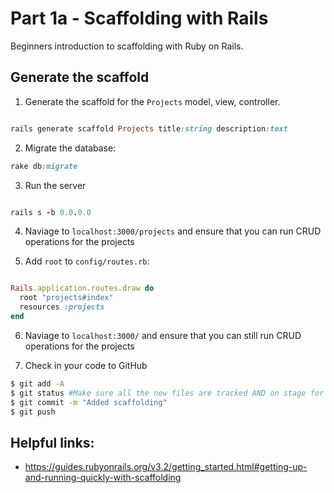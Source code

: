 # Part 1a - Scaffolding with Rails 

Beginners introduction to scaffolding with Ruby on Rails. 


## Generate the scaffold

1. Generate the scaffold for the `Projects` model, view, controller. 

```ruby

rails generate scaffold Projects title:string description:text

```


2. Migrate the database: 
```ruby
rake db:migrate
```


3. Run the server
```ruby

rails s -b 0.0.0.0

```

4. Naviage to `localhost:3000/projects` and ensure that you can run CRUD operations for the projects

5. Add `root` to `config/routes.rb`:

```ruby

Rails.application.routes.draw do
  root "projects#index"
  resources :projects
end

```


6. Naviage to `localhost:3000/` and ensure that you can still run CRUD operations for the projects

7. Check in your code to GitHub
```bash
$ git add -A
$ git status #Make sure all the new files are tracked AND on stage for being committed!!
$ git commit -m "Added scaffolding"
$ git push
```

## Helpful links:


* https://guides.rubyonrails.org/v3.2/getting_started.html#getting-up-and-running-quickly-with-scaffolding
